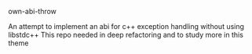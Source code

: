 own-abi-throw

An attempt to implement an abi for c++ exception handling without using libstdc++
This repo needed in deep refactoring and to study more in this theme
